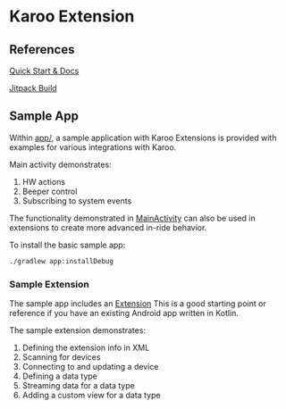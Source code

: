 # Karoo Extension

## References

[Quick Start & Docs](https://hammerheadnav.github.io/karoo-ext/index.html)

[Jitpack Build](https://jitpack.io/#io.hammerhead/karoo-ext)

## Sample App

Within [app/](app/), a sample application with Karoo Extensions is provided with
examples for various integrations with Karoo.

Main activity demonstrates:
1. HW actions
2. Beeper control
3. Subscribing to system events

The functionality demonstrated in [MainActivity](app/src/main/kotlin/io/hammerhead/sampleext/MainActivity.kt) can
also be used in extensions to create more advanced in-ride behavior.

To install the basic sample app:
```bash
./gradlew app:installDebug
```

### Sample Extension

The sample app includes an [Extension](app/src/main/kotlin/io/hammerhead/sampleext/extension)
This is a good starting point or reference if you have an existing Android app written in Kotlin.

The sample extension demonstrates:
1. Defining the extension info in XML
2. Scanning for devices
3. Connecting to and updating a device
4. Defining a data type
5. Streaming data for a data type
6. Adding a custom view for a data type
